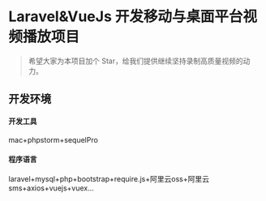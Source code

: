 # Laravel&VueJs 开发移动与桌面平台视频播放项目

> 希望大家为本项目加个 Star，给我们提供继续坚持录制高质量视频的动力。

## 开发环境
#### 开发工具
mac+phpstorm+sequelPro

#### 程序语言
laravel+mysql+php+bootstrap+require.js+阿里云oss+阿里云sms+axios+vuejs+vuex...


